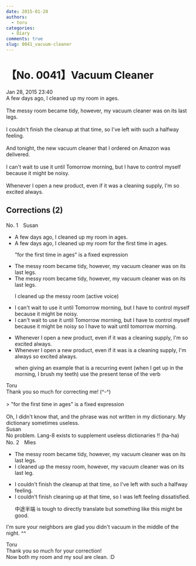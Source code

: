 ```yaml
---
date: 2015-01-28
authors:
  - toru
categories:
  - Diary
comments: true
slug: 0041_vacuum-cleaner
---
```


# 【No. 0041】Vacuum Cleaner
<div class="date">Jan 28, 2015 23:40</div>
<div id="post"><div id="body_show_ori">
A few days ago, I cleaned up my room in ages.<br/><br/>The messy room became tidy, however, my vacuum cleaner was on its last legs.<br/><br/>I couldn't finish the cleanup at that time, so I've left with such a halfway feeling.<br/><br/>And tonight, the new vacuum cleaner that I ordered on Amazon was delivered.<br/><br/>I can't wait to use it until Tomorrow morning, but I have to control myself because it might be noisy. <br/><br/>Whenever I open a new product, even if it was a cleaning supply, I'm so excited always.<br/>
</div></div>

<!-- more -->


## Corrections (2)
<div id="block"><div class="first_name"> No. 1　<span class="just_name">Susan</span></div><div id="block2">
<ul class="correction_field">
<li class="incorrect">A few days ago, I cleaned up my room in ages.</li>
<li class="corrected correct">
A few days ago, I cleaned up my room <span class="f_blue">for the first time</span> in ages.
<p class="correction_comment">"for the first time in ages" is a fixed expression</p>
</li>
</ul>
<ul class="correction_field">
<li class="incorrect">The messy room became tidy, however, my vacuum cleaner was on its last legs.</li>
<li class="corrected correct">
The messy room became tidy, however, my vacuum cleaner was on its last legs.
<p class="correction_comment">I  cleaned up the messy room (active voice)</p>
</li>
</ul>
<ul class="correction_field">
<li class="incorrect">I can't wait to use it until Tomorrow morning, but I have to control myself because it might be noisy.</li>
<li class="corrected correct">
I can't wait to use it <span class="f_red"><span class="sline">until Tomorrow morning</span></span>, but I have to control myself because it might be noisy so I have to wait <span class="f_blue">until tomorrow morning</span>.
</li>
</ul>
<ul class="correction_field">
<li class="incorrect">Whenever I open a new product, even if it was a cleaning supply, I'm so excited always.</li>
<li class="corrected correct">
Whenever I open a new product, even if it <span class="f_red">was</span><span class="f_blue"> is </span>a cleaning supply, I'm <span class="f_blue">always</span> so excited <span class="f_red"><span class="sline">always</span></span>.
<p class="correction_comment">when giving an example that is a recurring event (when I get up in the morning, I brush my teeth) use the present tense of the verb</p>
</li>
</ul>
</div><div class="name"><span class="just_name">Toru</span><br>
Thank you so much for correcting me! (^-^)<br/><br/>&gt; "for the first time in ages" is a fixed expression<br/><br/>Oh, I didn't know that, and the phrase was not written in my dictionary. My dictionary sometimes useless.
</div>
<div class="name"><span class="just_name">Susan</span><br>
No problem.  Lang-8 exists to supplement useless dictionaries !! (ha-ha)
</div>
</div>
<div id="block"><div class="first_name"> No. 2　<span class="just_name">Mies</span></div><div id="block2">
<ul class="correction_field">
<li class="incorrect">The messy room became tidy, however, my vacuum cleaner was on its last legs.</li>
<li class="corrected correct">
<span class="f_blue">I cleaned up the messy room</span>, however, my vacuum cleaner was on its last <span class="f_blue">leg</span>.
</li>
</ul>
<ul class="correction_field">
<li class="incorrect">I couldn't finish the cleanup at that time, so I've left with such a halfway feeling.</li>
<li class="corrected correct">
I couldn't finish <span class="f_blue">cleaning up</span> at that time, so I <span class="f_red">was</span> left <span class="f_blue">feeling dissatisfied.</span>
<p class="correction_comment">中途半端 is tough to directly translate but something like this might be good.</p>
</li>
</ul>
<p class="comment_small">
 I'm sure your neighbors are glad you didn't vacuum in the middle of the night. ^^
</p>

</div><div class="name"><span class="just_name">Toru</span><br>
Thank you so much for your correction!<br/>Now both my room and my soul are clean. :D
</div>
</div>
